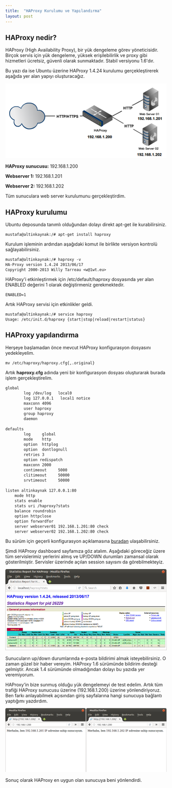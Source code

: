 ```yaml
---
title:  "HAProxy Kurulumu ve Yapılandırma"
layout: post
---
```


## HAProxy nedir?
HAProxy (High Availability Proxy), bir yük dengeleme görev yöneticisidir. Birçok servis için yük dengeleme, yüksek erişilebilirlik ve proxy gibi hizmetleri ücretsiz, güvenli olarak sunmaktadır. Stabil versiyonu 1.6'dır.

Bu yazı da ise Ubuntu üzerine HAProxy 1.4.24 kurulumu gerçekleştirerek aşağıda yer alan yapıyı oluşturacağız.

![](/assets/images/haproxy-yapi.png)

**HAProxy sunucusu:** 192.168.1.200

**Webserver 1:** 192.168.1.201

**Webserver 2:** 192.168.1.202

Tüm sunuculara web server kurulumunu gerçekleştirdim.


## HAProxy kurulumu

Ubuntu deposunda tanımlı olduğundan dolayı direkt apt-get ile kurabilirsiniz.

    mustafa@altinkaynak:/# apt-get install haproxy

Kurulum işleminin ardından aşağıdaki komut ile birlikte versiyon kontrolü sağlayabilirsiniz.

    mustafa@altinkaynak:/# haproxy -v
    HA-Proxy version 1.4.24 2013/06/17
    Copyright 2000-2013 Willy Tarreau <w@1wt.eu>

HAProxy'i etkinleştirmek için /etc/default/haproxy dosyasında yer alan ENABLED değerini 1 olarak değiştirmeniz gerekmektedir.

    ENABLED=1

Artık HAProxy servisi için etkinlikler geldi.

    mustafa@altinkaynak:/# service haproxy
    Usage: /etc/init.d/haproxy {start|stop|reload|restart|status}


## HAProxy yapılandırma

Herşeye başlamadan önce mevcut HAProxy konfigurasyon dosyasını yedekleyelim.

    mv /etc/haproxy/haproxy.cfg{,.original}

Artık **haproxy.cfg** adında yeni bir konfigurasyon dosyası oluşturarak burada işlem gerçekleştirelim.

    global
            log /dev/log   local0
            log 127.0.0.1   local1 notice
            maxconn 4096
            user haproxy
            group haproxy
            daemon

    defaults
            log     global
            mode    http
            option  httplog
            option  dontlognull
            retries 3
            option redispatch
            maxconn 2000
            contimeout     5000
            clitimeout     50000
            srvtimeout     50000

    listen altinkaynak 127.0.0.1:80
        mode http
        stats enable
        stats uri /haproxy?stats
        balance roundrobin
        option httpclose
        option forwardfor
        server webserver01 192.168.1.201:80 check
        server webserver02 192.168.1.202:80 check


Bu sürüm için geçerli konfigurasyon açıklamasına [buradan](http://www.haproxy.org/download/1.4/doc/configuration.txt) ulaşabilirsiniz.

Şimdi HAProxy dashboard sayfamıza göz atalım. Aşağıdaki göreceğiz üzere tüm servislerimiz yerlerini almış ve UP/DOWN durumları zamansal olarak gösterilmiştir. Servisler üzerinde açılan session sayısını da görebilmekteyiz.

![](/assets/images/haproxy-dashboard.png)

Sunucuların up/down durumlarında e-posta bildirimi almak isteyebilirsiniz. O zaman güzel bir haber vereyim. HAProxy 1.6 sürümünde bildirim desteği gelmiştir. Ancak 1.4 sürümünde olmadığından dolayı bu yazıda yer veremiyorum.

HAProxy'in bize sunmuş olduğu yük dengelemeyi de test edelim. Artık tüm trafiği HAProxy sunucusu üzerine (192.168.1.200) üzerine yönlendiriyoruz. Ben farkı anlayabilmek açısından giriş sayfalarına hangi sunucuya bağlantı yaptığımı yazdırdım.

![](/assets/images/sunucular.png)

Sonuç olarak HAProxy en uygun olan sunucuya beni yönlendirdi.
